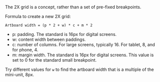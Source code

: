 The 2X grid is a concept, rather than a set of pre-fixed breakpoints.

Formula to create a new 2X grid:

`Artboard width = (p * 2 + w) * c + m * 2`
- p: padding. The standard is 16px for digital screens.
- w: content width between paddings.
- c: number of columns. For large screens, typically 16. For tablet, 8, and for phone, 4.
- m: margin width. The standard is 16px for digital screens. This value is set to 0 for the standard small breakpoint.

Try different values for `w` to find the artboard width that is a multiple of the mini-unit, 8px.